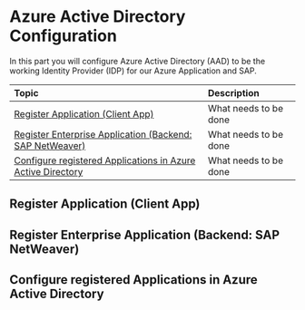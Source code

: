 # Azure Active Directory Configuration

In this part you will configure Azure Active Directory (AAD) to be the working Identity Provider (IDP) for our Azure Application and SAP.

|Topic|Description|
|:-----------|:------------------|
|[Register Application (Client App)]()|What needs to be done|
|[Register Enterprise Application (Backend: SAP NetWeaver)]()|What needs to be done|
|[Configure registered Applications in Azure Active Directory]()|What needs to be done|

## Register Application (Client App)



## Register Enterprise Application (Backend: SAP NetWeaver)



## Configure registered Applications in Azure Active Directory